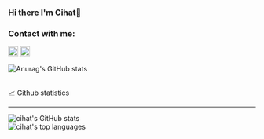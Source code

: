 ### Hi there I'm Cihat👋
### Contact with me:

<a href="https://www.linkedin.com/in/cihat-%C5%9Fenel-a9231b6b/" target="_blank">
    <img src="https://img.shields.io/badge/-LinkedIn-blue?style=flat-square&logo=Linkedin&logoColor=white" alt="linkedin/cihatsnl34" height=20>
</a>
 <a href="https://twitter.com/cihatsnl34" target="_blank">
    <img src="https://img.shields.io/badge/-Twitter-%231DA1F2?style=flat-square&logo=twitter&logoColor=white" alt="twitter/cihatsnl34" height=20>
</a>

![Anurag's GitHub stats](https://github-readme-stats.vercel.app/api?username=cihatsnl34&show_icons=true&theme=radical)
<br><br>
  <summary>📈 Github statistics</summary>
  <hr>

  ![cihat's GitHub stats](https://github-readme-stats.vercel.app/api?username=cihatsnl34&show_icons=true&theme=radical)
  <br>
  ![cihat's top languages](https://github-readme-stats.vercel.app/api/top-langs/?username=cihatsnl34&layout=compact)


<!--
**cihatsnl34/cihatsnl34** is a ✨ _special_ ✨ repository because its `README.md` (this file) appears on your GitHub profile.

Here are some ideas to get you started:

- 🔭 I’m currently working on ...
- 🌱 I’m currently learning ...
- 👯 I’m looking to collaborate on ...
- 🤔 I’m looking for help with ...
- 💬 Ask me about ...
- 📫 How to reach me: ...
- 😄 Pronouns: ...
- ⚡ Fun fact: ...
-->
